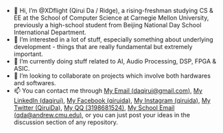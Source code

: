 - 👋 Hi, I’m @XDflight (Qirui Da / Ridge), a rising-freshman studying CS & EE at the School of Computer Science at Carnegie Mellon University, previously a high-school student from Beijing National Day School International Department. 
- 👀 I’m interested in a lot of stuff, especially something about underlying development - things that are really fundamental but extremely important.
- 🌱 I’m currently doing stuff related to AI, Audio Processing, DSP, FPGA & ASIC. 
- 💞️ I’m looking to collaborate on projects which involve both hardwares and softwares. 
- 📫 You can contact me through [My Email (daqirui@gmail.com)](mailto:daqirui@gmail.com), [My LinkedIn (daqirui)](https://www.linkedin.com/in/daqirui), [My Facebook (qiruida)](https://facebook.com/qiruida), [My Instagram (qiruida)](https://www.instagram.com/qiruida?igsh=MXA1ZzBxaHVodHIwdg==), [My Twitter (QiruiDa)](https://x.com/QiruiDa?s=09), [My QQ (3198681524)](#), [My School Email (qda@andrew.cmu.edu)](mailto:qda@andrew.cmu.edu), or you can just post your ideas in the discussion section of any repository. 

<!---
XDflight/XDflight is a ✨ special ✨ repository because its `README.md` (this file) appears on your GitHub profile.
You can click the Preview link to take a look at your changes.
--->
